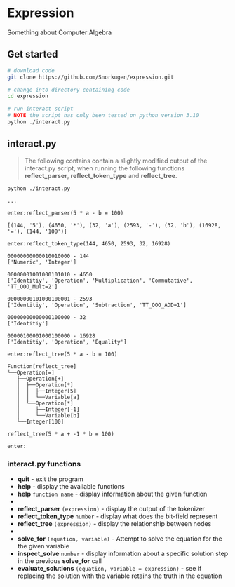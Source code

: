 # Expression

Something about Computer Algebra

## Get started

```sh
# download code
git clone https://github.com/Snorkugen/expression.git

# change into directory containing code
cd expression

# run interact script
# NOTE the script has only been tested on python version 3.10
python ./interact.py
```

## interact.py

> The following contains contain a slightly modified output of the interact.py script, when running the following functions **reflect_parser**, **reflect_token_type** and **reflect_tree**.

```
python ./interact.py

...

enter:reflect_parser(5 * a - b = 100)

[(144, '5'), (4650, '*'), (32, 'a'), (2593, '-'), (32, 'b'), (16928, '='), (144, '100')]

enter:reflect_token_type(144, 4650, 2593, 32, 16928)

00000000000010010000 - 144
['Numeric', 'Integer']

00000001001000101010 - 4650
['Identitiy', 'Operation', 'Multiplication', 'Commutative', 'TT_OOO_Mult=2']

00000000101000100001 - 2593
['Identitiy', 'Operation', 'Subtraction', 'TT_OOO_ADD=1']

00000000000000100000 - 32
['Identitiy']

00000100001000100000 - 16928
['Identitiy', 'Operation', 'Equality']

enter:reflect_tree(5 * a - b = 100)

Function[reflect_tree]
└──Operation[=]
   ├──Operation[+]
   │  ├──Operation[*]
   │  │  ├──Integer[5]
   │  │  └──Variable[a]
   │  └──Operation[*]
   │     ├──Integer[-1]
   │     └──Variable[b]
   └──Integer[100]

reflect_tree(5 * a + -1 * b = 100)

enter:

```

### interact.py functions

- **quit** - exit the program
- **help** - display the available functions
- **help** `function name` - display information about the given function
-
- **reflect_parser** `(expression)` - display the output of the tokenizer
- **reflect_token_type** `number` - display what does the bit-field represent
- **reflect_tree** `(expression)` - display the relationship between nodes
-
- **solve_for** `(equation, variable)` - Attempt to solve the equation for the the given variable
- **inspect_solve** `number` - display information about a specific solution step in the previous **solve_for** call
- **evaluate_solutions** `(equation, variable = expression)` - see if replacing the solution with the variable retains the truth in the equation 